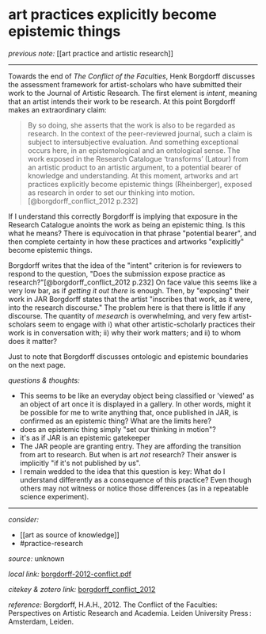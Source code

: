 # art practices explicitly become epistemic things

_previous note:_ [[art practice and artistic research]]

---

Towards the end of _The Conflict of the Faculties_, Henk Borgdorff discusses the assessment framework for artist-scholars who have submitted their work to the Journal of Artistic Research. The first element is _intent_, meaning that an artist intends their work to be research. At this point Borgdorff makes an extraordinary claim:

>By so doing, she asserts that the work is also to be regarded as research. In the context of the peer-reviewed journal, such a claim is subject to intersubjective evaluation. And something exceptional occurs here, in an epistemological and an ontological sense. The work exposed in the Research Catalogue ‘transforms’ (Latour) from an artistic product to an artistic argument, to a potential bearer of knowledge and understanding. At this moment, artworks and art practices explicitly become epistemic things (Rheinberger), exposed as research in order to set our thinking into motion.[@borgdorff_conflict_2012 p.232]

If I understand this correctly Borgdorff is implying that exposure in the Research Catalogue anoints the work as being an epistemic thing. Is this what he means? There is equivocation in that phrase "potential bearer", and then complete certainty in how these practices and artworks "explicitly" become epistemic things. 

Borgdorff writes that the idea of the "intent" criterion is for reviewers to respond to the question, "Does the submission expose practice as research?"[@borgdorff_conflict_2012 p.232] On face value this seems like a very low bar, as if _getting it out there_ is enough. Then, by "exposing" their work in JAR Borgdorff states that the artist "inscribes that work, as it were, into the research discourse." The problem here is that there is little if any discourse. The quantity of _mesearch_ is overwhelming, and very few artist-scholars seem to engage with i) what other artistic-scholarly practices their work is in conversation with; ii) why their work matters; and ii) to whom does it matter?

Just to note that Borgdorff discusses ontologic and epistemic boundaries on the next page. 


_questions & thoughts:_

- This seems to be like an everyday object being classified or 'viewed' as an object of art once it is displayed in a gallery. In other words, might it be possible for me to write anything that, once published in JAR, is confirmed as an epistemic thing? What are the limits here? 
- does an epistemic thing simply "set our thinking in motion"? 
- it's as if JAR is an epistemic gatekeeper
- The JAR people are granting entry. They are affording the transition from art to research. But when is art _not_ research? Their answer is implicitly "if it's not published by us". 
- I remain wedded to the idea that this question is key: What do I understand differently as a consequence of this practice? Even though others may not witness or notice those differences (as in a repeatable science experiment).

--- 

_consider:_

- [[art as source of knowledge]]
- #practice-research 


_source:_ unknown

_local link:_ [borgdorff-2012-conflict.pdf](hook://file/lYJXmXNBr?p=RHJvcGJveC9iaWJsaW9ncmFwaHkgcGRmcw==&n=borgdorff-2012-conflict.pdf)

_citekey & zotero link:_ [borgdorff_conflict_2012](zotero://select/items/1_ZFFGGRJC)

_reference:_ Borgdorff, H.A.H., 2012. The Conflict of the Faculties: Perspectives on Artistic Research and Academia. Leiden University Press : Amsterdam, Leiden.

